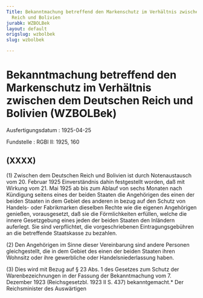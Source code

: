 ```yaml
---
Title: Bekanntmachung betreffend den Markenschutz im Verhältnis zwischen dem Deutschen
  Reich und Bolivien
jurabk: WZBOLBek
layout: default
origslug: wzbolbek
slug: wzbolbek

---
```


# Bekanntmachung betreffend den Markenschutz im Verhältnis zwischen dem Deutschen Reich und Bolivien (WZBOLBek)

Ausfertigungsdatum
:   1925-04-25

Fundstelle
:   RGBl II: 1925, 160



## (XXXX)

(1) Zwischen dem Deutschen Reich und Bolivien ist durch Notenaustausch
vom 20. Februar 1925 Einverständnis dahin festgestellt worden, daß mit
Wirkung vom 21. Mai 1925 ab bis zum Ablauf von
sechs              Monaten nach Kündigung seitens eines der beiden
Staaten die Angehörigen des einen der beiden Staaten in dem Gebiet des
anderen in bezug auf den Schutz von Handels- oder Fabrikmarken
dieselben Rechte wie die eigenen Angehörigen genießen, vorausgesetzt,
daß sie die Förmlichkeiten erfüllen, welche die innere Gesetzgebung
eines jeden der beiden Staaten den Inländern auferlegt. Sie sind
verpflichtet, die vorgeschriebenen Eintragungsgebühren an die
betreffende Staatskasse zu bezahlen.

(2) Den Angehörigen im Sinne dieser Vereinbarung sind andere Personen
gleichgestellt, die in dem Gebiet des einen der beiden Staaten ihren
Wohnsitz oder ihre gewerbliche oder Handelsniederlassung haben.

(3) Dies wird mit Bezug auf § 23 Abs. 1 des Gesetzes zum Schutz der
Warenbezeichnungen in der Fassung der Bekanntmachung vom 7. Dezember
1923 (Reichsgesetzbl. 1923 II S. 437) bekanntgemacht.\*
Der Reichsminister des Auswärtigen

